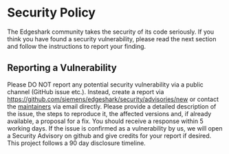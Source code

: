 # Security Policy

The Edgeshark community takes the security of its code seriously. If you think
you have found a security vulnerability, please read the next section and follow
the instructions to report your finding.

## Reporting a Vulnerability

Please DO NOT report any potential security vulnerability via a public channel
(GitHub issue etc.). Instead, create a report via
https://github.com/siemens/edgeshark/security/advisories/new or contact the
[maintainers](.github/CODEOWNERS) via email directly. Please provide a detailed
description of the issue, the steps to reproduce it, the affected versions and,
if already available, a proposal for a fix. You should receive a response within
5 working days. If the issue is confirmed as a vulnerability by us, we will open
a Security Advisory on github and give credits for your report if desired. This
project follows a 90 day disclosure timeline.
